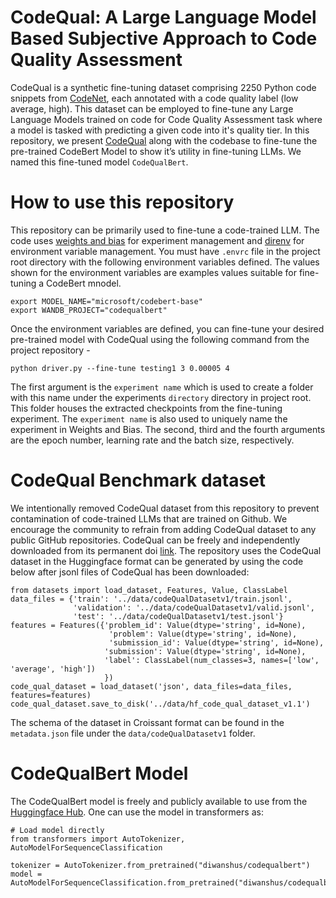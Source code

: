 # CodeQual: A Large Language Model Based Subjective Approach to Code Quality Assessment

CodeQual is a synthetic fine-tuning dataset comprising 2250 Python code snippets from [CodeNet](https://zenodo.org/doi/10.5281/zenodo.4814769), each annotated with a code quality label (low average, high). This dataset can be employed to fine-tune any Large Language Models trained on code for Code Quality Assessment task where a model is tasked with predicting a given code into it's quality tier. In this repository, we present [CodeQual](https://zenodo.org/doi/10.5281/zenodo.11062805) along with the codebase to fine-tune the pre-trained CodeBert Model to show it’s utility in fine-tuning LLMs. We named this fine-tuned model `CodeQualBert`.

# How to use this repository
This repository can be primarily used to fine-tune a code-trained LLM. The code uses [weights and bias](https://wandb.ai/) for experiment management and [direnv](https://direnv.net/) for environment variable management. You must have `.envrc` file in the project root directory with the following environment variables defined. The values shown for the environment variables are examples values suitable for fine-tuning a CodeBert mnodel.
```
export MODEL_NAME="microsoft/codebert-base"
export WANDB_PROJECT="codequalbert"
```
Once the environment variables are defined, you can fine-tune your desired pre-trained model with CodeQual using the following command from the project repository -
```
python driver.py --fine-tune testing1 3 0.00005 4
```
The first argument is the `experiment name` which is used to create a folder with this name under the experiments `directory` directory in project root. This folder houses the extracted checkpoints from the fine-tuning experiment. The `experiment name` is also used to uniquely name the experiment in Weights and Bias. The second, third and the fourth arguments are the epoch number, learning rate and the batch size, respectively.

# CodeQual Benchmark dataset
We intentionally removed CodeQual dataset from this repository to prevent contamination of code-trained LLMs that are trained on Github. We encourage the community to refrain from adding CodeQual dataset to any public GitHub repositories. CodeQual can be freely and independently downloaded from its permanent doi [link](https://zenodo.org/doi/10.5281/zenodo.11062805). The repository uses the CodeQual dataset in the Huggingface format can be generated by using the code below after jsonl files of CodeQual has been downloaded:

```
from datasets import load_dataset, Features, Value, ClassLabel
data_files = {'train': '../data/codeQualDatasetv1/train.jsonl',
              'validation': '../data/codeQualDatasetv1/valid.jsonl',
              'test': '../data/codeQualDatasetv1/test.jsonl'}
features = Features({'problem_id': Value(dtype='string', id=None),
                      'problem': Value(dtype='string', id=None),
                      'submission_id': Value(dtype='string', id=None),
                     'submission': Value(dtype='string', id=None),
                     'label': ClassLabel(num_classes=3, names=['low', 'average', 'high'])
                     })
code_qual_dataset = load_dataset('json', data_files=data_files, features=features)
code_qual_dataset.save_to_disk('../data/hf_code_qual_dataset_v1.1')
```
The schema of the dataset in Croissant format can be found in the `metadata.json` file under the `data/codeQualDatasetv1` folder.

# CodeQualBert Model
The CodeQualBert model is freely and publicly available to use from the [Huggingface Hub](https://huggingface.co/diwanshus/codequalbert). One can use the model in transformers as:
```
# Load model directly
from transformers import AutoTokenizer, AutoModelForSequenceClassification

tokenizer = AutoTokenizer.from_pretrained("diwanshus/codequalbert")
model = AutoModelForSequenceClassification.from_pretrained("diwanshus/codequalbert")
```
